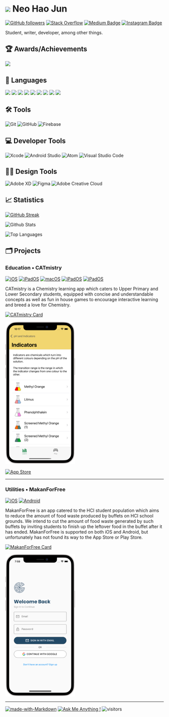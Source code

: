 # <img src="https://media.giphy.com/media/VgCDAzcKvsR6OM0uWg/giphy.gif" width="50"> Neo Hao Jun

[![GitHub followers](https://img.shields.io/github/followers/neohaojun?style=flat-square&label=Follow)](https://github.com/neohaojun/)
[![Stack Overflow](https://img.shields.io/badge/-Stack%20Overflow-FE7A16?style=flat-square&logo=stack-overflow&logoColor=white&link=https://stackoverflow.com/users/13538884/neohaojun)](https://stackoverflow.com/users/13538884/neohaojun?tab=profile)
[![Medium Badge](https://img.shields.io/badge/-@neohaojun-03a57a?style=flat-square&labelColor=000000&logo=Medium&link=https://medium.com/@neohaojun/)](https://medium.com/@neohaojun)
[![Instagram Badge](https://img.shields.io/badge/-haojooon-e04156?style=flat-square&logo=Instagram&logoColor=white&link=https://www.instagram.com/haojooon/)](https://www.instagram.com/haojooon/)

Student, writer, developer, among other things.

## 🏆 Awards/Achievements

<span>
  <img src="https://img.shields.io/badge/app development with swift level 1-%23F58450.svg?&style=for-the-badge&logo=apple&logoColor=white"/>
</span>

## 💬 Languages
<span>
  <img src="https://img.shields.io/badge/swift-%23FA7343.svg?&style=for-the-badge&logo=swift&logoColor=white"/>
  <img src="https://img.shields.io/badge/flutter-%2345D0FD.svg?&style=for-the-badge&logo=flutter&logoColor=white"/>
  <img src="https://img.shields.io/badge/dart-%231CD2B8.svg?&style=for-the-badge&logo=dart&logoColor=white"/>
  <img src="https://img.shields.io/badge/html5%20-%23E34F26.svg?&style=for-the-badge&logo=html5&logoColor=white"/>
  <img src="https://img.shields.io/badge/css3%20-%231572B6.svg?&style=for-the-badge&logo=css3&logoColor=white"/>
  <img src="https://img.shields.io/badge/javascript%20-%23323330.svg?&style=for-the-badge&logo=javascript&logoColor=%23F7DF1E"/>
  <img src="https://img.shields.io/badge/c++%20-%2300599C.svg?&style=for-the-badge&logo=c%2B%2B&ogoColor=white"/>
  <img src="https://img.shields.io/badge/python%20-%2314354C.svg?&style=for-the-badge&logo=python&logoColor=white"/>
  <img src="https://img.shields.io/badge/-Arduino-00979D?style=for-the-badge&logo=Arduino&logoColor=white"/>
</span>

## 🛠 Tools
![Git](https://img.shields.io/badge/-Git-F05032?style=for-the-badge&logo=git&logoColor=white)
![GitHub](https://img.shields.io/badge/-GitHub-000000?style=for-the-badge&logo=github&logoColor=white)
![Firebase](https://img.shields.io/badge/-Firebase-FFAA00?style=for-the-badge&logo=firebase&logoColor=white)

## 💻 Developer Tools
![Xcode](https://img.shields.io/badge/-Xcode-1575F9?style=for-the-badge&logo=xcode&logoColor=white)
![Android Studio](https://img.shields.io/badge/-Android%20Studio-3DDC84?style=for-the-badge&logo=android-studio&logoColor=white)
![Atom](https://img.shields.io/badge/-Atom-81ce86?style=for-the-badge&logo=atom&logoColor=white)
![Visual Studio Code](https://img.shields.io/badge/-Visual%20Studio%20Code-007ACC?style=for-the-badge&logo=visual-studio-code&logoColor=white)

## 👨‍🎨 Design Tools
![Adobe XD](https://img.shields.io/badge/-Adobe%20XD-FF26BE?style=for-the-badge&logo=adobe-xd&logoColor=white)
![Figma](https://img.shields.io/badge/-Figma-F24E1E?style=for-the-badge&logo=figma&logoColor=white)
![Adobe Creative Cloud](https://img.shields.io/badge/-Adobe%20Creative%20Cloud-DA1F26?style=for-the-badge&logo=adobe-creative-cloud&logoColor=white)

## 📈 Statistics 
[![GitHub Streak](https://github-readme-streak-stats.herokuapp.com/?user=neohaojun)](https://github.com/neohaojun/)

![Github Stats](https://github-readme-stats.vercel.app/api?username=neohaojun&count_private=true&show_icons=true&include_all_commits=true&icon_color=ffffff)

![Top Languages](https://github-readme-stats.vercel.app/api/top-langs/?username=neohaojun)

## 🗂 Projects

### Education • CATmistry

[![iOS](http://img.shields.io/badge/platform-iOS-blue.svg)](https://developer.apple.com/iphone/)
[![iPadOS](http://img.shields.io/badge/platform-iPadOS-blue.svg)](https://developer.apple.com/ipad/)
[![macOS](http://img.shields.io/badge/platform-macOS-blue.svg)](https://developer.apple.com/macos/)
[![iPadOS](http://img.shields.io/badge/platform-Android-blue.svg)](https://www.android.com)
[![iPadOS](http://img.shields.io/badge/platform-Web-blue.svg)](https://developer.mozilla.org/en-US/docs/Web/HTML)

CATmistry is a Chemistry learning app which caters to Upper Primary and Lower Secondary students, equipped with concise and understandable concepts as well as fun in house games to encourage interactive learning and breed a love for Chemistry.

[![CATmistry Card](https://github-readme-stats.vercel.app/api/pin/?username=swiftaccelerator2020&repo=CATmistry)](https://github.com/swiftaccelerator2020/CATmistry)

<img src="Assets/CATmistry - 2.png" height="450" />

[![App Store](https://tools.applemediaservices.com/api/badges/download-on-the-app-store/black/en-US?size=250x83&amp;releaseDate=1541376000&h=561e05398c4a2a59b5e291212d641520)](https://apps.apple.com/us/app/catmistry/id1545311327)

---

### Utilities • MakanForFree

[![iOS](http://img.shields.io/badge/platform-iOS-blue.svg)](https://developer.apple.com/iphone/index.action)
[![Android](http://img.shields.io/badge/platform-Android-blue.svg)](https://www.android.com)

MakanForFree is an app catered to the HCI student population which aims to reduce the amount of food waste produced by buffets on HCI school grounds. We intend to cut the amount of food waste generated by such buffets by inviting students to finish up the leftover food in the buffet after it has ended. MakanForFree is supported on both iOS and Android, but unfortunately has not found its way to the App Store or Play Store. 

[![MakanForFree Card](https://github-readme-stats.vercel.app/api/pin/?username=neohaojun&repo=MakanForFree)](https://github.com/neohaojun/MakanForFree)

<img src="Assets/MakanForFree - 1.png" height="450" />

---

[![made-with-Markdown](https://img.shields.io/badge/Made%20with-Markdown-1f425f.svg)](http://commonmark.org)
[![Ask Me Anything !](https://img.shields.io/badge/Ask%20me-anything-1abc9c.svg)]()
![visitors](https://visitor-badge.glitch.me/badge?page_id=neohaojun.neohaojun)
<!--
**neohaojun/neohaojun** is a ✨ _special_ ✨ repository because its `README.md` (this file) appears on your GitHub profile.

Here are some ideas to get you started:

- 🔭 I’m currently working on ...
- 🌱 I’m currently learning ...
- 👯 I’m looking to collaborate on ...
- 🤔 I’m looking for help with ...
- 💬 Ask me about ...
- 📫 How to reach me: ...
- 😄 Pronouns: ...
- ⚡ Fun fact: ...
  -->
